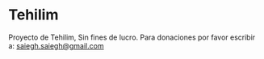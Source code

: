 # Tehilim

Proyecto de Tehilim, Sin fines de lucro.
Para donaciones por favor escribir a: saiegh.saiegh@gmail.com
